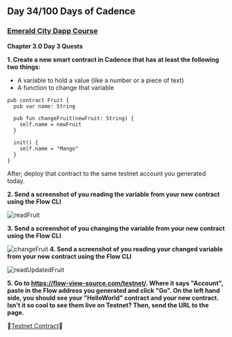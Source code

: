 ## Day 34/100 Days of Cadence

### [Emerald City Dapp Course](https://github.com/emerald-dao/beginner-dapp-course)

**Chapter 3.0 Day 3 Quests**
 
**1. Create a new smart contract in Cadence that has at least the following two things:**
* A variable to hold a value (like a number or a piece of text)
* A function to change that variable
```cadence
pub contract Fruit {
  pub var name: String
 
  pub fun changeFruit(newFruit: String) {
    self.name = newFruit
  }
 
  init() {
    self.name = "Mango"
  }
}
```
 
After, deploy that contract to the same testnet account you generated today.
 
**2. Send a screenshot of you reading the variable from your new contract using the Flow CLI**

![readFruit](https://github.com/AmethystCodes/ec-beginner-dapp-course/blob/main/images/readFruit.png)

**3. Send a screenshot of you changing the variable from your new contract using the Flow CLI**

![changeFruit](https://github.com/AmethystCodes/ec-beginner-dapp-course/blob/main/images/changeFruit.png)
**4. Send a screenshot of you reading your changed variable from your new contract using the Flow CLI**

![readUpdatedFruit](https://github.com/AmethystCodes/ec-beginner-dapp-course/blob/main/images/readFruitUpdated.png)

**5. Go to https://flow-view-source.com/testnet/. Where it says "Account", paste in the Flow address you generated and click "Go". On the left hand side, you should see your "HelloWorld" contract and your new contract. Isn't it so cool to see them live on Testnet? Then, send the URL to the page.**
 
💎[Testnet Contract](https://flow-view-source.com/testnet/account/0xe5ac316a97a507dc)💎

